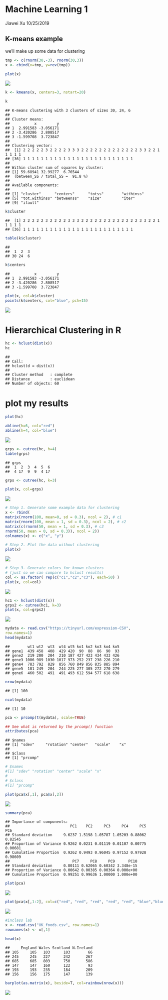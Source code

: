 Machine Learning 1
================
Jiawei Xu
10/25/2019

## K-means example

we’ll make up some data for clustering

``` r
tmp <- c(rnorm(30,-3), rnorm(30,3))
x <- cbind(x=tmp, y=rev(tmp))

plot(x)
```

![](class_08_files/figure-gfm/unnamed-chunk-1-1.png)<!-- -->

``` r
k <- kmeans(x, centers=3, nstart=20)

k
```

    ## K-means clustering with 3 clusters of sizes 30, 24, 6
    ## 
    ## Cluster means:
    ##           x         y
    ## 1  2.991583 -3.056171
    ## 2 -3.420286  2.808517
    ## 3 -1.599708  3.723847
    ## 
    ## Clustering vector:
    ##  [1] 2 2 2 2 2 3 2 2 2 2 3 3 3 2 2 2 2 2 2 2 2 2 2 2 2 2 3 3 2 2 1 1 1 1 1
    ## [36] 1 1 1 1 1 1 1 1 1 1 1 1 1 1 1 1 1 1 1 1 1 1 1 1 1
    ## 
    ## Within cluster sum of squares by cluster:
    ## [1] 59.68941 32.99277  6.76544
    ##  (between_SS / total_SS =  91.8 %)
    ## 
    ## Available components:
    ## 
    ## [1] "cluster"      "centers"      "totss"        "withinss"    
    ## [5] "tot.withinss" "betweenss"    "size"         "iter"        
    ## [9] "ifault"

``` r
k$cluster
```

    ##  [1] 2 2 2 2 2 3 2 2 2 2 3 3 3 2 2 2 2 2 2 2 2 2 2 2 2 2 3 3 2 2 1 1 1 1 1
    ## [36] 1 1 1 1 1 1 1 1 1 1 1 1 1 1 1 1 1 1 1 1 1 1 1 1 1

``` r
table(k$cluster)
```

    ## 
    ##  1  2  3 
    ## 30 24  6

``` r
k$centers
```

    ##           x         y
    ## 1  2.991583 -3.056171
    ## 2 -3.420286  2.808517
    ## 3 -1.599708  3.723847

``` r
plot(x, col=k$cluster)
points(k$centers, col="blue", pch=15)
```

![](class_08_files/figure-gfm/unnamed-chunk-4-1.png)<!-- -->

# Hierarchical Clustering in R

``` r
hc <- hclust(dist(x))
hc
```

    ## 
    ## Call:
    ## hclust(d = dist(x))
    ## 
    ## Cluster method   : complete 
    ## Distance         : euclidean 
    ## Number of objects: 60

# plot my results

``` r
plot(hc)

abline(h=6, col="red")
abline(h=4, col="blue")
```

![](class_08_files/figure-gfm/unnamed-chunk-6-1.png)<!-- -->

``` r
grps <- cutree(hc, h=4)
table(grps)
```

    ## grps
    ##  1  2  3  4  5  6 
    ##  4 17  9  9  4 17

``` r
grps <- cutree(hc, k=3)
```

``` r
plot(x, col=grps)
```

![](class_08_files/figure-gfm/unnamed-chunk-9-1.png)<!-- -->

``` r
# Step 1. Generate some example data for clustering
x <- rbind(
matrix(rnorm(100, mean=0, sd = 0.3), ncol = 2), # c1
matrix(rnorm(100, mean = 1, sd = 0.3), ncol = 2), # c2
matrix(c(rnorm(50, mean = 1, sd = 0.3), # c3
rnorm(50, mean = 0, sd = 0.3)), ncol = 2))
colnames(x) <- c("x", "y")
```

``` r
# Step 2. Plot the data without clustering
plot(x)
```

![](class_08_files/figure-gfm/unnamed-chunk-11-1.png)<!-- -->

``` r
# Step 3. Generate colors for known clusters
# (just so we can compare to hclust results)
col <- as.factor( rep(c("c1","c2","c3"), each=50) )
plot(x, col=col)
```

![](class_08_files/figure-gfm/unnamed-chunk-12-1.png)<!-- -->

``` r
hc1 <- hclust(dist(x))
grps2 <- cutree(hc1, k=3)
plot(x, col=grps2)
```

![](class_08_files/figure-gfm/unnamed-chunk-13-1.png)<!-- -->

``` r
mydata <- read.csv("https://tinyurl.com/expression-CSV",
row.names=1)
head(mydata)
```

    ##        wt1 wt2  wt3  wt4 wt5 ko1 ko2 ko3 ko4 ko5
    ## gene1  439 458  408  429 420  90  88  86  90  93
    ## gene2  219 200  204  210 187 427 423 434 433 426
    ## gene3 1006 989 1030 1017 973 252 237 238 226 210
    ## gene4  783 792  829  856 760 849 856 835 885 894
    ## gene5  181 249  204  244 225 277 305 272 270 279
    ## gene6  460 502  491  491 493 612 594 577 618 638

``` r
nrow(mydata)
```

    ## [1] 100

``` r
ncol(mydata)
```

    ## [1] 10

``` r
pca <- prcomp(t(mydata), scale=TRUE)

## See what is returned by the prcomp() function
attributes(pca)
```

    ## $names
    ## [1] "sdev"     "rotation" "center"   "scale"    "x"       
    ## 
    ## $class
    ## [1] "prcomp"

``` r
# $names
#[1] "sdev" "rotation" "center" "scale" "x"
#
# $class
#[1] "prcomp"

plot(pca$x[,1], pca$x[,2])
```

![](class_08_files/figure-gfm/unnamed-chunk-15-1.png)<!-- -->

``` r
summary(pca)
```

    ## Importance of components:
    ##                           PC1    PC2     PC3     PC4     PC5     PC6
    ## Standard deviation     9.6237 1.5198 1.05787 1.05203 0.88062 0.82545
    ## Proportion of Variance 0.9262 0.0231 0.01119 0.01107 0.00775 0.00681
    ## Cumulative Proportion  0.9262 0.9493 0.96045 0.97152 0.97928 0.98609
    ##                            PC7     PC8     PC9      PC10
    ## Standard deviation     0.80111 0.62065 0.60342 3.348e-15
    ## Proportion of Variance 0.00642 0.00385 0.00364 0.000e+00
    ## Cumulative Proportion  0.99251 0.99636 1.00000 1.000e+00

``` r
plot(pca)
```

![](class_08_files/figure-gfm/unnamed-chunk-17-1.png)<!-- -->

``` r
plot(pca$x[,1:2], col=c("red", "red", "red", "red", "red", "blue","blue", "blue", "blue", "blue"))
```

![](class_08_files/figure-gfm/unnamed-chunk-18-1.png)<!-- -->

``` r
#inclass lab
x <- read.csv("UK_foods.csv", row.names=1)
rownames(x) <- x[,1]

head(x)
```

    ##     England Wales Scotland N.Ireland
    ## 105     105   103      103        66
    ## 245     245   227      242       267
    ## 685     685   803      750       586
    ## 147     147   160      122        93
    ## 193     193   235      184       209
    ## 156     156   175      147       139

``` r
barplot(as.matrix(x), beside=T, col=rainbow(nrow(x)))
```

![](class_08_files/figure-gfm/unnamed-chunk-19-1.png)<!-- -->
